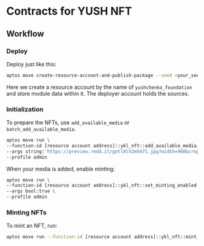 # Contracts for YUSH NFT

## Workflow

### Deploy

Deploy just like this:
```bash
aptos move create-resource-account-and-publish-package --seed <your_seed> --address-name yushchenko_foundation --profile default --named-addresses source_addr=[default profile address]
```
Here we create a resource account by the name of `yushchenko_foundation` and store module data within it. The deployer account holds the sources.

### Initialization

To prepare the NFTs, use `add_available_media` or `batch_add_available_media`.

```bash
aptos move run \
--function-id [resource account address]::ykl_nft::add_available_media_and_name \
--args string:'https://preview.redd.it/gotl8lh2m5471.jpg?width=960&crop=smart&auto=webp&v=enabled&s=5cfbaa200285a3a5ed2af2da27e8b1efa4894b62' \
--profile admin
```

When your media is added, enable minting:

```bash
aptos move run \
--function-id [resource account address]::ykl_nft::set_minting_enabled \
--args bool:true \
--profile admin
```

### Minting NFTs

To mint an NFT, run:

```bash
aptos move run --function-id [resource account address]::ykl_nft::mint_nft
```